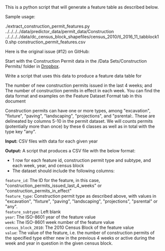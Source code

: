 This is a python script that will generate a feature table as described below.

Sample usage:

./extract_construction_permit_features.py ../../../../data/predictor_data/permit_data/Construction ../../../../data/dc_census_block_shapefiles/census_2010/tl_2016_11_tabblock10.shp construction_permit_features.csv

Here is the original issue (#12) on GitHub:

Start with the Construction Permit data in the /Data Sets/Construction Permits/ folder in [Dropbox](https://www.dropbox.com/sh/a1ucls1dwytc22k/AAAd4WCuGdtm6qy3dKyoQRsoa?dl=0).

Write a script that uses this data to produce a feature data table for

The number of new construction permits issued in the last 4 weeks; and
The number of construction permits in effect in each week.
You can find the data format and examples on the Feature Dataset Format tab in this document

Construction permits can have one or more types, among "excavation", "fixture", "paving", "landscaping", "projections", and "psrental:. These are delineated by columns 5-10 in the permit dataset. We will counts permits (potentially more than once) by these 6 classes as well as in total with the type key "any".

**Input:**
CSV files with data for each given year

**Output:**
A script that produces a CSV file with the below format:

- 1 row for each feature id, construction permit type and subtype, and each week, year, and census block
- The dataset should include the following columns:

`feature_id`: The ID for the feature, in this case, "construction_permits_issued_last_4_weeks" or "construction_permits_in_effect"  
`feature_type`: Construction permit type as described above, with values in "excavation", "fixture", "paving", "landscaping", "projections", "psrental" or "any".  
`feature_subtype`: Left blank  
`year`: The ISO-8601 year of the feature value  
`week`: The ISO-8601 week number of the feature value  
`census_block_2010`: The 2010 Census Block of the feature value  
`value`: The value of the feature, i.e. the number of construction permits of the specified type either new in the previous 4 weeks or active during the week and year in question in the given census block.  